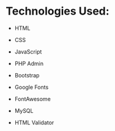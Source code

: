 # Technologies Used:
- HTML

- CSS

- JavaScript

- PHP Admin

- Bootstrap

- Google Fonts

- FontAwesome

- MySQL

- HTML Validator